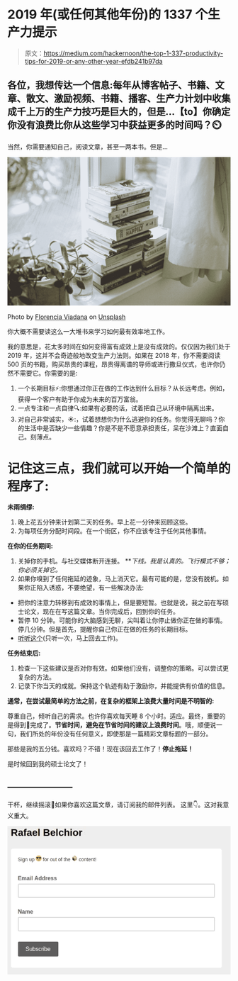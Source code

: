 # 2019 年(或任何其他年份)的 1337 个生产力提示

> 原文：<https://medium.com/hackernoon/the-top-1-337-productivity-tips-for-2019-or-any-other-year-efdb241b97da>

## 各位，我想传达一个信息:每年从博客帖子、书籍、文章、散文、激励视频、书籍、播客、生产力计划中收集成千上万的生产力技巧是巨大的，但是…【to】你确定你没有浪费比你从这些学习中获益更多的时间吗？⏲️

当然，你需要通知自己，阅读文章，甚至一两本书。但是…

![](img/ef10ff42a6800c13c67f0723b9b88d74.png)

Photo by [Florencia Viadana](https://unsplash.com/@florenciaviadana?utm_source=medium&utm_medium=referral) on [Unsplash](https://unsplash.com?utm_source=medium&utm_medium=referral)

你大概不需要读这么一大堆书来学习如何最有效率地工作。

我的意思是，花太多时间在如何变得富有成效上是没有成效的。仅仅因为我们处于 2019 年，这并不会奇迹般地改变生产力法则。如果在 2018 年，你不需要阅读 500 页的书籍，购买昂贵的课程，昂贵得离谱的导师或进行撒旦仪式，也许你仍然不需要它。你需要的是:

1.  一个长期目标⚡:你想通过你正在做的工作达到什么目标？从长远考虑。例如，获得一个客户有助于你成为未来的百万富翁。
2.  一点专注和一点自律🔍:如果有必要的话，试着把自己从环境中隔离出来。
3.  对自己非常诚实，☀️:，试着想想你为什么逃避你的任务。你觉得无聊吗？你的生活中是否缺少一些情趣？你是不是不愿意承担责任，呆在沙滩上？直面自己。刻薄点。

# 记住这三点，我们就可以开始一个简单的程序了:

**未雨绸缪:**

1.  晚上花五分钟来计划第二天的任务。早上花一分钟来回顾这些。
2.  为每项任务分配时间段。在一个街区，你不应该专注于任何其他事情。

**在你的任务期间:**

1.  关掉你的手机。与社交媒体断开连接。 ***下线。*我是认真的。飞行模式不够；你必须关掉它。**
2.  如果你嗅到了任何拖延的迹象，马上消灭它。最有可能的是，您没有脱机。如果你正陷入诱惑，不要绝望，有一些解决办法:

*   把你的注意力转移到有成效的事情上，但是要短暂。也就是说，我之前在写硕士论文，现在在写这篇文章。当你完成后，回到你的任务。
*   暂停 10 分钟。可能你的大脑感到无聊，尖叫着让你停止做你正在做的事情。停几分钟。但是首先，提醒你自己你正在做的任务的长期目标。
*   [听听这个](https://www.youtube.com/watch?v=5-sfG8BV8wU)(只听一次，马上回去工作)。

**任务结束后:**

1.  检查一下这些建议是否对你有效。如果他们没有，调整你的策略。可以尝试更复杂的方法。
2.  记录下你当天的成就。保持这个轨迹有助于激励你，并能提供有价值的信息。

**通常，在尝试最简单的方法之前，在复杂的框架上浪费大量时间是不明智的:**

尊重自己，倾听自己的需求。也许你喜欢每天睡 8 个小时。适应。最终，重要的是得到💩完成了。**节省时间，避免在节省时间的建议上浪费时间**。哦，顺便说一句，我们所处的年份没有任何意义，即使那是一篇精彩文章标题的一部分。

那些是我的五分钱。喜欢吗？不错！现在该回去工作了！**停止拖延！**

是时候回到我的硕士论文了！

## ———————
干杯，继续摇滚💪如果你喜欢这篇文章，请订阅我的邮件列表。
这里👇。这对我意义重大。

[![](img/b802eda461e56087a1ffff179f0e2459.png)](http://eepurl.com/go_uUD)